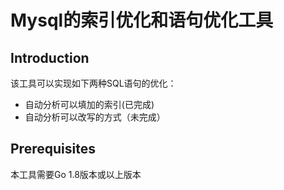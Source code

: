 # Mysql的索引优化和语句优化工具

## Introduction

该工具可以实现如下两种SQL语句的优化：
 * 自动分析可以填加的索引(已完成)
 * 自动分析可以改写的方式（未完成）
  
## Prerequisites

本工具需要Go 1.8版本或以上版本




